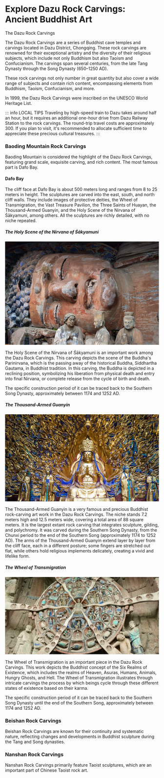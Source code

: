 
# Explore Dazu Rock Carvings: Ancient Buddhist Art

<Chinese word="大足石刻">
<template #pinyin>dà zú shí kè</template>
The Dazu Rock Carvings
</Chinese>

The Dazu Rock Carvings are a series of Buddhist cave temples and carvings located in Dazu District, Chongqing. These rock carvings are renowned for their exceptional artistry and the diversity of their religious subjects, which include not only Buddhism but also Taoism and Confucianism. The carvings span several centuries, from the late Tang Dynasty through the Song Dynasty (650–1250 AD).

These rock carvings not only number in great quantity but also cover a wide range of subjects and contain rich content, encompassing elements from Buddhism, Taoism, Confucianism, and more.

In 1999, the Dazu Rock Carvings were inscribed on the UNESCO World Heritage List.

::: info LOCAL TIPS
Traveling by high-speed train to Dazu takes around half an hour, but it requires an additional one-hour drive from Dazu Railway Station to the rock carvings. The round-trip travel costs are approximately <CNY>300</CNY>. If you plan to visit, it's recommended to allocate sufficient time to appreciate these precious cultural treasures.
:::

<YouTube link="https://youtu.be/Elwv7_oyPZ0?si=3_Qs7WG90Jr8KZ7x">
<template #cover><img src="../assets/youtube/the-amazing-dazu-rock-carvings.jpg" /></template>
<template #title>The AMAZING DAZU Rock Carvings - CHONGQING</template>
<template #author>Nick in China</template>
<template #description>This UNESCO World Heritage Site needs to be seen to be believed. With the oldest carvings dating from the Tang Dynasty in the 800's and the majority from the Southern Song dynasty in the 1100's there is some real history here.</template>
</YouTube>

### Baoding Mountain Rock Carvings

Baoding Mountain is considered the highlight of the Dazu Rock Carvings, featuring grand scale, exquisite carving, and rich content. The most famous part is Dafo Bay.

#### Dafo Bay

The cliff face at Dafo Bay is about 500 meters long and ranges from 8 to 25 meters in height. The sculptures are carved into the east, south, and north cliff walls. They include images of protective deities, the Wheel of Transmigration, the Vast Treasure Pavilion, the Three Saints of Huayan, the Thousand-Armed Guanyin, and the Holy Scene of the Nirvana of Śākyamuni, among others. All the sculptures are richly detailed, with no niche repeated.

##### The Holy Scene of the Nirvana of Śākyamuni

![The Holy Scene of the Nirvana of Śākyamuni](./assets/holy-scene-of-the-nirvana-of-sakyamuni.jpg)

The Holy Scene of the Nirvana of Śākyamuni is an important work among the Dazu Rock Carvings. This carving depicts the scene of the Buddha's Parinirvana, which is the passing away of the historical Buddha, Siddhartha Gautama, in Buddhist tradition. In this carving, the Buddha is depicted in a reclining position, symbolizing his liberation from physical death and entry into final Nirvana, or complete release from the cycle of birth and death.

The specific construction period of it can be traced back to the Southern Song Dynasty, approximately between 1174 and 1252 AD.

##### The Thousand-Armed Guanyin

![The Thousand-Armed Guanyin](./assets/thousand-armed-guanyin.jpg)

The Thousand-Armed Guanyin is a very famous and precious Buddhist rock-carving art work in the Dazu Rock Carvings. The niche stands 7.2 meters high and 12.5 meters wide, covering a total area of 88 square meters. It is the largest extant rock carving that integrates sculpture, gilding, and polychromy. It was carved during the Southern Song Dynasty, from the Chunxi period to the end of the Southern Song (approximately 1174 to 1252 AD). The arms of the Thousand-Armed Guanyin extend layer by layer from the cliff face, each in a different posture; some fingers are stretched out flat, while others hold religious implements delicately, creating a vivid and lifelike form.

##### The Wheel of Transmigration

![The Wheel of Transmigration](./assets/wheel-of-transmigration.jpg)

The Wheel of Transmigration is an important piece in the Dazu Rock Carvings. This work depicts the Buddhist concept of the Six Realms of Existence, which includes the realms of Heaven, Asuras, Humans, Animals, Hungry Ghosts, and Hell. The Wheel of Transmigration illustrates through intricate carvings the process by which beings cycle through these different states of existence based on their karma.

The specific construction period of it can be traced back to the Southern Song Dynasty until the end of the Southern Song, approximately between 1174 and 1252 AD.

### Beishan Rock Carvings

Beishan Rock Carvings are known for their continuity and systematic nature, reflecting changes and developments in Buddhist sculpture during the Tang and Song dynasties.

### Nanshan Rock Carvings

Nanshan Rock Carvings primarily feature Taoist sculptures, which are an important part of Chinese Taoist rock art.
